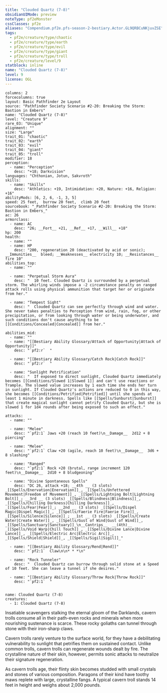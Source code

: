 ```yaml
---
title: "Clouded Quartz (7-8)"
obsidianUIMode: preview
noteType: pf2eMonster
cssClasses: pf2e
aliases: "Compendium.pf2e.pfs-season-2-bestiary.Actor.GL9QRBCuNKjuvZSE" 
tags:
  - pf2e/creature/type/chaotic
  - pf2e/creature/type/earth
  - pf2e/creature/type/evil
  - pf2e/creature/type/giant
  - pf2e/creature/type/troll
  - pf2e/creature/level/9
statblock: inline
name: "Clouded Quartz (7-8)"
level: 9
license: OGL
---
```


```statblock
columns: 2
forcecolumns: true
layout: Basic Pathfinder 2e Layout
source: "Pathfinder Society Scenario #2-20: Breaking the Storm: Bastion in Embers"
name: "Clouded Quartz (7-8)"
level: "Creature 9"
rare_03: "Unique"
alignment: ""
size: "Large"
trait_01: "chaotic"
trait_02: "earth"
trait_03: "evil"
trait_04: "giant"
trait_05: "troll"
modifier: 18
perception:
  - name: "Perception"
    desc: "+18; Darkvision"
languages: "Chthonian, Jotun, Sakvroth"
skills:
  - name: "Skills"
    desc: "Athletics: +19, Intimidation: +20, Nature: +16, Religion: +16"
abilityMods: [6, 2, 6, -1, 3, 5]
speed: 25 feet,  burrow 20 feet,  climb 20 feet
sourcebook: "_Pathfinder Society Scenario #2-20: Breaking the Storm: Bastion in Embers_"
ac: 26
armorclass:
  - name: AC
    desc: "26; __Fort__ +21, __Ref__ +17, __Will__ +18"
hp: 200
health:
  - name: ""
  - name: HP
    desc: "200, regeneration 20 (deactivated by acid or sonic); __Immunities__  bleed; __Weaknesses__ electricity 10; __Resistances__ fire 10"
abilities_top:
  - name: ""

  - name: "Perpetual Storm Aura"
    desc: "  10 feet. Clouded Quartz is surrounded by a perpetual storm. The whirling winds impose a -2 circumstance penalty on ranged attack rolls using physical ammunition that target her or originate from her."

  - name: "Tempest Sight"
    desc: "  Clouded Quartz can see perfectly through wind and water. She never takes penalties to Perception from wind, rain, fog, or other precipitation, or from looking through water or being underwater, and such conditions don't cause anything to be [[Conditions/Concealed|Concealed]] from her."

abilities_mid:
  - name: ""
  - name: "[[Bestiary Ability Glossary/Attack of Opportunity|Attack of Opportunity]]"
    desc: "`pf2:r`  "

  - name: "[[Bestiary Ability Glossary/Catch Rock|Catch Rock]]"
    desc: "`pf2:r`  "

  - name: "Sunlight Petrification"
    desc: "  If exposed to direct sunlight, Clouded Quartz immediately becomes [[Conditions/Slowed 1|Slowed 1]] and can't use reactions or Trample. The slowed value increases by 1 each time she ends her turn in sunlight. If Clouded Quartz's actions are reduced to 0 in this way, she becomes [[Conditions/Petrified|Petrified]] until she spends at least 1 minute in darkness. Spells like [[Spells/Sunburst|Sunburst]] that create magical sunlight cannot petrify Clouded Quartz, but she is slowed 1 for 1d4 rounds after being exposed to such an effect."

attacks:
  - name: ""

  - name: "Melee"
    desc: "`pf2:1` Jaws +20 (reach 10 feet)\n__Damage__  2d12 + 8 piercing"

  - name: "Melee"
    desc: "`pf2:1` Claw +20 (agile, reach 10 feet)\n__Damage__  3d6 + 8 slashing"

  - name: "Ranged"
    desc: "`pf2:1` Rock +20 (brutal, range increment 120 feet)\n__Damage__  2d10 + 8 bludgeoning"

  - name: "Divine Spontaneous Spells"
    desc: "DC 26, attack +18; __4th __ (3 slots) _[[Spells/Enervation|Enervation]]_, _[[Spells/Unfettered Movement|Freedom of Movement]]_, _[[Spells/Lightning Bolt|Lightning Bolt]]_; __3rd __ (3 slots) _[[Spells/Blindness|Blindness]]_, _[[Spells/Chilling Darkness|Chilling Darkness]]_, _[[Spells/Fear|Fear]]_; __2nd __ (3 slots) _[[Spells/Dispel Magic|Dispel Magic]]_, _[[Spells/Faerie Fire|Faerie Fire]]_, _[[Spells/Silence|Silence]]_; __1st __ (3 slots) _[[Spells/Create Water|Create Water]]_, _[[Spells/Gust of Wind|Gust of Wind]]_, _[[Spells/Sanctuary|Sanctuary]]_\n__Cantrips__  __(4th)__ _[[Spells/Void Warp|Chill Touch]]_, _[[Spells/Divine Lance|Divine Lance]]_, _[[Spells/Electric Arc|Electric Arc]]_, _[[Spells/Shield|Shield]]_, _[[Spells/Sigil|Sigil]]_"

  - name: "[[Bestiary Ability Glossary/Rend|Rend]]"
    desc: "`pf2:1`  Claw\n\n* * *\n"

  - name: "Rock Tunneler"
    desc: "  Clouded Quartz can burrow through solid stone at a Speed of 10 feet. She can leave a tunnel if she desires."

  - name: "[[Bestiary Ability Glossary/Throw Rock|Throw Rock]]"
    desc: "`pf2:1`  "
 
```

```encounter-table
name: Clouded Quartz (7-8)
creatures:
  - 1: Clouded Quartz (7-8)
```



Insatiable scavengers stalking the eternal gloom of the Darklands, cavern trolls consume all in their path-even rocks and minerals when more nourishing sustenance is scarce. These rocky goliaths can tunnel through stone with their iron-sharp claws.

Cavern trolls rarely venture to the surface world, for they have a debilitating vulnerability to sunlight that petrifies them on sustained contact. Unlike common trolls, cavern trolls can regenerate wounds dealt by fire. The crystalline nature of their skin, however, permits sonic attacks to neutralize their signature regeneration.

As cavern trolls age, their flinty skin becomes studded with small crystals and stones of various composition. Paragons of their kind have toothy maws replete with large, crystalline fangs. A typical cavern troll stands 14 feet in height and weighs about 2,000 pounds.
